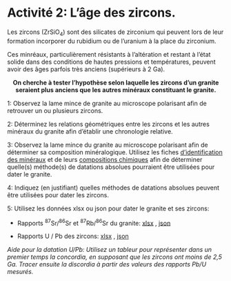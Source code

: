 # Activité 2: L’âge des zircons.

Les zircons (ZrSiO<sub>4</sub>) sont des silicates de zirconium qui peuvent lors de leur formation incorporer du rubidium ou de l’uranium à la place du zirconium. 

Ces minréaux, particulièrement résistants à l’altération et restant à l’état solide dans des conditions de hautes pressions et températures, peuvent avoir des âges parfois très anciens (supérieurs à 2 Ga). 

<p align=center><strong>On cherche à tester l’hypothèse selon laquelle les zircons d’un granite seraient plus anciens que les autres minéraux constituant le granite.</strong></p>

1: Observez la lame mince de granite au microscope polarisant afin de retrouver un ou plusieurs zircons.

2: Déterminez les relations géométriques entre les zircons et les autres minéraux du granite afin d’établir une chronologie relative.

3: Observez la lame mince du granite au microscope polarisant afin de déterminer sa composition minéralogique. Utilisez les fiches [d’identification des minéraux](https://disciplines.ac-toulouse.fr/svt/sites/svt.disciplines.ac-toulouse.fr/files/animation/bankoutil/planches_mineraux_couleurs.pdf) et de leurs [compositions chimiques](http://svt.ac-dijon.fr/schemassvt/spip.php?article137) afin de déterminer quelle(s) méthode(s) de datations absolues pourraient être utilisées pour dater le granite.

4: Indiquez (en justifiant) quelles méthodes de datations absolues peuvent être utilisées pour dater les zircons.

5: Utilisez les données xlsx ou json pour dater le granite et ses zircons:

- Rapports <sup>87</sup>Sr/<sup>86</sup>Sr et <sup>87</sup>Rb/<sup>86</sup>Sr du granite: [xlsx](https://ipfs.io/ipfs/QmT7uUFCK6Z5k95XrN68r9nJVaq6tF4uoMykLZKMT7aUNA) , [json](https://ipfs.io/ipfs/QmQ4YF44Fk74kxentkJ1cScq8cp1cgZY5PS9aKEF9rJrxo)


- Rapports U / Pb des zircons: [xlsx](https://ipfs.io/ipfs/QmYCBUHBYVXgJUpbngLhEgLreN3GkMn2c5gBmuRBzLxS4s) , [json](https://ipfs.io/ipfs/QmYxVgmZ5EmWFZ1bwDh1DEipsykTD8ms6irzKgr2pbN4YT)


*Aide pour la datation U/Pb: Utilisez un tableur pour représenter dans un premier temps la concordia, en supposant que les zircons ont moins de 2,5 Ga. Tracer ensuite la discordia à partir des valeurs des rapports Pb/U mesurés.*
